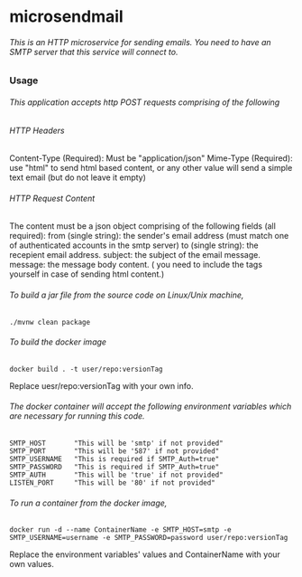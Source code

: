 # microsendmail
###### This is an HTTP microservice for sending emails. You need to have an SMTP server that this service will connect to.

### Usage

###### This application accepts http POST requests comprising of the following
###### HTTP Headers  
Content-Type (Required): Must be "application/json"
Mime-Type (Required): use "html" to send html based content, or any other value will send a simple text email (but do not leave it empty)

###### HTTP Request Content
The content must be a json object comprising of the following fields (all required):
from (single string): the sender's email address (must match one of authenticated accounts in the smtp server)
to (single string): the recepient email address.
subject: the subject of the email message.
message: the message body content. ( you need to include the <html> tags yourself in case of sending html content.)

###### To build a jar file from the source code on Linux/Unix machine, 

```
./mvnw clean package
```

###### To build the docker image 

```
docker build . -t user/repo:versionTag
```
Replace uesr/repo:versionTag with your own info.

###### The docker container will accept the following environment variables which are necessary for running this code.

```
SMTP_HOST       "This will be 'smtp' if not provided"
SMTP_PORT       "This will be '587' if not provided"
SMTP_USERNAME   "This is required if SMTP_Auth=true"
SMTP_PASSWORD   "This is required if SMTP_Auth=true"
SMTP_AUTH       "This will be 'true' if not provided"
LISTEN_PORT     "This will be '80' if not provided"
```

###### To run a container from the docker image,

```
docker run -d --name ContainerName -e SMTP_HOST=smtp -e SMTP_USERNAME=username -e SMTP_PASSWORD=password user/repo:versionTag
```
Replace the environment variables' values and ContainerName with your own values.